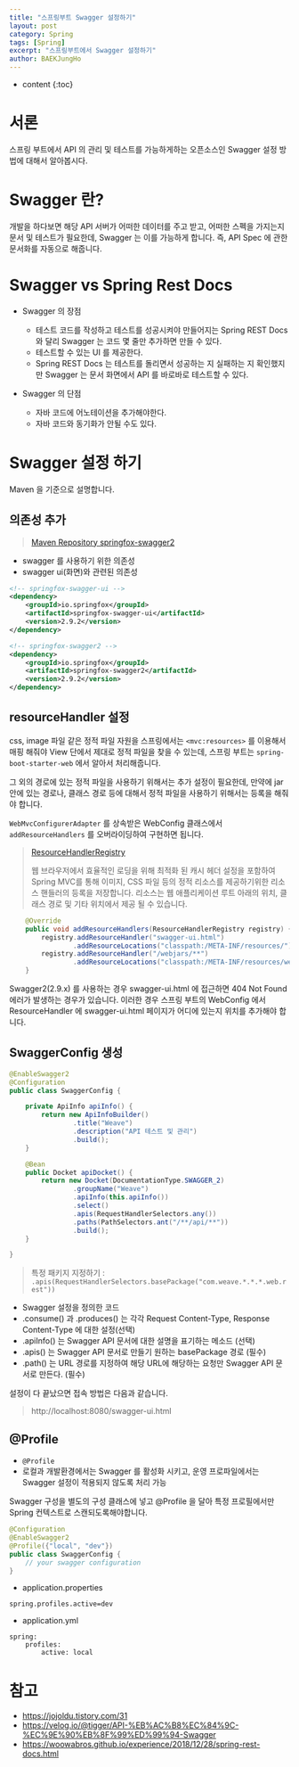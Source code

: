 ```yaml
---
title: "스프링부트 Swagger 설정하기"
layout: post
category: Spring
tags: [Spring]
excerpt: "스프링부트에서 Swagger 설정하기"
author: BAEKJungHo
---
```


* content
{:toc}

# 서론

스프링 부트에서 API 의 관리 및 테스트를 가능하게하는 오픈소스인 Swagger 설정 방법에 대해서 알아봅시다.

# Swagger 란?

개발을 하다보면 해당 API 서버가 어떠한 데이터를 주고 받고, 어떠한 스펙을 가지는지 문서 및 테스트가 필요한데, Swagger 는 이를 가능하게 합니다. 
즉, API Spec 에 관한 문서화를 자동으로 해줍니다.

# Swagger vs Spring Rest Docs

- Swagger 의 장점
    - 테스트 코드를 작성하고 테스트를 성공시켜야 만들어지는 Spring REST Docs 와 달리 Swagger 는 코드 몇 줄만 추가하면 만들 수 있다.
    - 테스트할 수 있는 UI 를 제공한다.
    - Spring REST Docs 는 테스트를 돌리면서 성공하는 지 실패하는 지 확인했지만 Swagger 는 문서 화면에서 API 를 바로바로 테스트할 수 있다.

- Swagger 의 단점
    - 자바 코드에 어노테이션을 추가해야한다.
    - 자바 코드와 동기화가 안될 수도 있다.

# Swagger 설정 하기

Maven 을 기준으로 설명합니다.

## 의존성 추가

> [Maven Repository springfox-swagger2](https://mvnrepository.com/artifact/io.springfox/springfox-swagger2)

- swagger 를 사용하기 위한 의존성
- swagger ui(화면)와 관련된 의존성

```xml
<!-- springfox-swagger-ui -->
<dependency>
    <groupId>io.springfox</groupId>
    <artifactId>springfox-swagger-ui</artifactId>
    <version>2.9.2</version>
</dependency>

<!-- springfox-swagger2 -->
<dependency>
    <groupId>io.springfox</groupId>
    <artifactId>springfox-swagger2</artifactId>
    <version>2.9.2</version>
</dependency>
```

## resourceHandler 설정

css, image 파일 같은 정적 파일 자원을 스프링에서는 `<mvc:resources>` 를 이용해서 매핑 해줘야 View 단에서 제대로 정적 파일을 찾을 수 있는데, 스프링 부트는 `spring-boot-starter-web` 에서
알아서 처리해줍니다.

그 외의 경로에 있는 정적 파일을 사용하기 위해서는 추가 설정이 필요한데, 만약에 jar 안에 있는 경로나, 클래스 경로 등에 대해서 정적 파일을 사용하기 위해서는 등록을 해줘야 합니다.

`WebMvcConfigurerAdapter` 를 상속받은 WebConfig 클래스에서 `addResourceHandlers` 를 오버라이딩하여 구현하면 됩니다.

> [ResourceHandlerRegistry](https://docs.spring.io/spring-framework/docs/current/javadoc-api/org/springframework/web/servlet/config/annotation/ResourceHandlerRegistry.html) 
>
> 웹 브라우저에서 효율적인 로딩을 위해 최적화 된 캐시 헤더 설정을 포함하여 Spring MVC를 통해 이미지, CSS 파일 등의 정적 리소스를 제공하기위한 리소스 핸들러의 등록을 저장합니다. 리소스는 웹 애플리케이션 루트 아래의 위치, 클래스 경로 및 기타 위치에서 제공 될 수 있습니다.


```java
    @Override
    public void addResourceHandlers(ResourceHandlerRegistry registry) {
        registry.addResourceHandler("swagger-ui.html")
                .addResourceLocations("classpath:/META-INF/resources/");
        registry.addResourceHandler("/webjars/**")
                .addResourceLocations("classpath:/META-INF/resources/webjars/");
    }
```

Swagger2(2.9.x) 를 사용하는 경우 swagger-ui.html 에 접근하면 404 Not Found 에러가 발생하는 경우가 있습니다. 이러한 경우 스프링 부트의 WebConfig 에서 ResourceHandler 에 swagger-ui.html 페이지가 어디에 있는지 위치를 추가해야 합니다.

## SwaggerConfig 생성

```java
@EnableSwagger2
@Configuration
public class SwaggerConfig {

    private ApiInfo apiInfo() {
        return new ApiInfoBuilder()
                .title("Weave")
                .description("API 테스트 및 관리")
                .build();
    }

    @Bean
    public Docket apiDocket() {
        return new Docket(DocumentationType.SWAGGER_2)
                .groupName("Weave")
                .apiInfo(this.apiInfo())
                .select()
                .apis(RequestHandlerSelectors.any())
                .paths(PathSelectors.ant("/**/api/**"))
                .build();
    }

}
```

> 특정 패키지 지정하기 : `.apis(RequestHandlerSelectors.basePackage("com.weave.*.*.*.web.rest"))`

- Swagger 설정을 정의한 코드
 - .consume() 과 .produces() 는 각각 Request Content-Type, Response Content-Type 에 대한 설정(선택)
 - .apiInfo() 는 Swagger API 문서에 대한 설명을 표기하는 메소드 (선택)
 - .apis() 는 Swagger API 문서로 만들기 원하는 basePackage 경로 (필수)
 - .path() 는 URL 경로를 지정하여 해당 URL에 해당하는 요청만 Swagger API 문서로 만든다. (필수)

설정이 다 끝났으면 접속 방법은 다음과 같습니다.

> http://localhost:8080/swagger-ui.html

## @Profile
 
 - `@Profile`
  - 로컬과 개발환경에서는 Swagger 를 활성화 시키고, 운영 프로파일에서는 Swagger 설정이 적용되지 않도록 처리 가능
  
Swagger 구성을 별도의 구성 클래스에 넣고 @Profile 을 달아 특정 프로필에서만 Spring 컨텍스트로 스캔되도록해야합니다.

```java
@Configuration
@EnableSwagger2
@Profile({"local", "dev"})
public class SwaggerConfig {
    // your swagger configuration
}
```

- application.properties

```
spring.profiles.active=dev
``` 

- application.yml

```
spring:
    profiles:
        active: local
```

# 참고

- https://jojoldu.tistory.com/31
- https://velog.io/@tigger/API-%EB%AC%B8%EC%84%9C-%EC%9E%90%EB%8F%99%ED%99%94-Swagger
- https://woowabros.github.io/experience/2018/12/28/spring-rest-docs.html